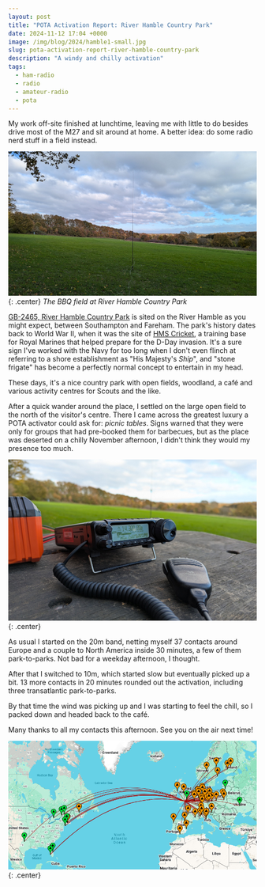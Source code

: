 ```yaml
---
layout: post
title: "POTA Activation Report: River Hamble Country Park"
date: 2024-11-12 17:04 +0000
image: /img/blog/2024/hamble1-small.jpg
slug: pota-activation-report-river-hamble-country-park
description: "A windy and chilly activation"
tags:
  - ham-radio
  - radio
  - amateur-radio
  - pota
---
```


My work off-site finished at lunchtime, leaving me with little to do besides drive most of the M27 and sit around at home. A better idea: do some radio nerd stuff in a field instead.

![Slanted field with trees in the distance, and an antenna in the middle ground](/img/blog/2024/hamble1.jpg){: .center}
*The BBQ field at River Hamble Country Park*

[GB-2465, River Hamble Country Park](https://pota.app/#/park/GB-2465) is sited on the River Hamble as you might expect, between Southampton and Fareham. The park's history dates back to World War II, when it was the site of [HMS Cricket](https://en.wikipedia.org/wiki/HMS_Cricket_(shore_establishment)), a training base for Royal Marines that helped prepare for the D-Day invasion. It's a sure sign I've worked with the Navy for too long when I don't even flinch at referring to a shore establishment as "His Majesty's *Ship*", and "stone frigate" has become a perfectly normal concept to entertain in my head.

These days, it's a nice country park with open fields, woodland, a café and various activity centres for Scouts and the like.

After a quick wander around the place, I settled on the large open field to the north of the visitor's centre. There I came across the greatest luxury a POTA activator could ask for: *picnic tables*. Signs warned that they were only for groups that had pre-booked them for barbecues, but as the place was deserted on a chilly November afternoon, I didn't think they would my presence too much.

![Radio on a picnic table](/img/blog/2024/hamble2.jpg){: .center}

As usual I started on the 20m band, netting myself 37 contacts around Europe and a couple to North America inside 30 minutes, a few of them park-to-parks. Not bad for a weekday afternoon, I thought.

After that I switched to 10m, which started slow but eventually picked up a bit. 13 more contacts in 20 minutes rounded out the activation, including three transatlantic park-to-parks.

By that time the wind was picking up and I was starting to feel the chill, so I packed down and headed back to the café.

Many thanks to all my contacts this afternoon. See you on the air next time!

![Map of contacts](/img/blog/2024/hamble-map.png){: .center}
